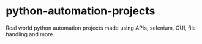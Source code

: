 # python-automation-projects
Real world python automation projects made using APIs, selenium, GUI, file handling and more.
